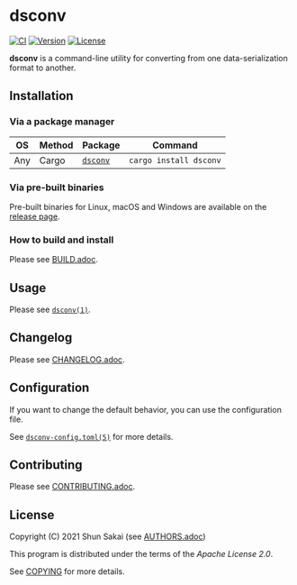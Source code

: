 # dsconv

[![CI](https://github.com/sorairolake/dsconv/workflows/CI/badge.svg)](https://github.com/sorairolake/dsconv/actions?query=workflow%3ACI)
[![Version](https://img.shields.io/crates/v/dsconv)](https://crates.io/crates/dsconv)
[![License](https://img.shields.io/crates/l/dsconv)](https://apache.org/licenses/LICENSE-2.0)

**dsconv** is a command-line utility for converting from one data-serialization
format to another.

## Installation

### Via a package manager

| OS  | Method | Package                                     | Command                |
| --- | ------ | ------------------------------------------- | ---------------------- |
| Any | Cargo  | [`dsconv`](https://crates.io/crates/dsconv) | `cargo install dsconv` |

### Via pre-built binaries

Pre-built binaries for Linux, macOS and Windows are available on the
[release page](https://github.com/sorairolake/dsconv/releases).

### How to build and install

Please see [BUILD.adoc](BUILD.adoc).

## Usage

Please see [`dsconv(1)`](doc/man/man1/dsconv.1.adoc).

## Changelog

Please see [CHANGELOG.adoc](CHANGELOG.adoc).

## Configuration

If you want to change the default behavior, you can use the configuration file.

See [`dsconv-config.toml(5)`](doc/man/man5/dsconv-config.toml.5.adoc) for more
details.

## Contributing

Please see [CONTRIBUTING.adoc](CONTRIBUTING.adoc).

## License

Copyright (C) 2021 Shun Sakai (see [AUTHORS.adoc](AUTHORS.adoc))

This program is distributed under the terms of the _Apache License 2.0_.

See [COPYING](COPYING) for more details.
